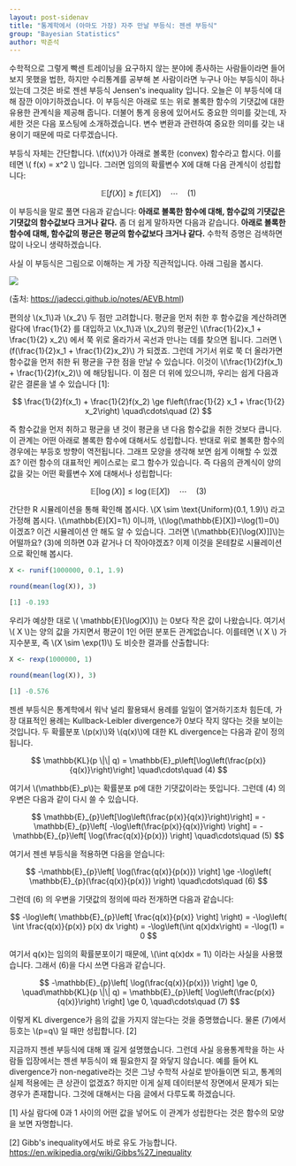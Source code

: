```yaml
---
layout: post-sidenav
title: "통계학에서 (아마도 가장) 자주 만날 부등식: 젠센 부등식"
group: "Bayesian Statistics"
author: 박준석
---
```


수학적으로 그렇게 빡센 트레이닝을 요구하지 않는 분야에 종사하는 사람들이라면 들어보지 못했을 법한, 하지만 수리통계를 공부해 본 사람이라면 누구나 아는 부등식이 하나 있는데 그것은 바로 젠센 부등식 Jensen's inequality 입니다. 오늘은 이 부등식에 대해 잠깐 이야기하겠습니다. 이 부등식은 아래로 또는 위로 볼록한 함수의 기댓값에 대한 유용한 관계식을 제공해 줍니다. 더불어 통계 응용에 있어서도 중요한 의미를 갖는데, 자세한 것은 다음 포스팅에 소개하겠습니다. 변수 변환과 관련하여 중요한 의미를 갖는 내용이기 때문에 따로 다루겠습니다.

부등식 자체는 간단합니다. \\(f(x)\\)가 아래로 볼록한 (convex) 함수라고 합시다. 이를테면 \\( f(x) = x^2 \\) 입니다. 그러면 임의의 확률변수 X에 대해 다음 관계식이 성립합니다:

$$
\mathbb{E}[f(X)] \ge f(\mathbb{E}[X]) \quad\cdots\quad (1)
$$

이 부등식을 말로 풀면 다음과 같습니다: **아래로 볼록한 함수에 대해, 함수값의 기댓값은 기댓값의 함수값보다 크거나 같다.** 좀 더 쉽게 말하자면 다음과 같습니다. **아래로 볼록한 함수에 대해, 함수값의 평균은 평균의 함수값보다 크거나 같다.** 수학적 증명은 검색하면 많이 나오니 생략하겠습니다.

사실 이 부등식은 그림으로 이해하는 게 가장 직관적입니다. 아래 그림을 봅시다.

<img src="https://lh3.googleusercontent.com/QshruYudFhIRlWl34iPqYev9dtB9yC5YVNbuUSUt-Z1MJyZTwrIqYPc-7Dqa-haD59lVsR4SrcEA">

(출처: https://jadecci.github.io/notes/AEVB.html)

편의상 \\(x_1\\)과 \\(x_2\\) 두 점만 고려합니다. 평균을 먼저 취한 후 함수값을 계산하려면 람다에 \frac{1}{2} 를 대입하고 \\(x_1\\)과 \\(x_2\\)의 평균인 \\(\frac{1}{2}x_1 + \frac{1}{2} x_2\\) 에서 쭉 위로 올라가서 곡선과 만나는 데를 찾으면 됩니다. 그러면 \\(f(\frac{1}{2}x_1 + \frac{1}{2}x_2)\\) 가 되겠죠. 그런데 거기서 위로 쭉 더 올라가면 함수값을 먼저 취한 뒤 평균을 구한 점을 만날 수 있습니다. 이것이 \\(\frac{1}{2}f(x_1) + \frac{1}{2}f(x_2)\\) 에 해당됩니다. 이 점은 더 위에 있으니까, 우리는 쉽게 다음과 같은 결론을 낼 수 있습니다 [1]:

$$
\frac{1}{2}f(x_1) + \frac{1}{2}f(x_2) \ge f\left(\frac{1}{2} x_1 + \frac{1}{2} x_2\right) \quad\cdots\quad (2)
$$

즉 함수값을 먼저 취하고 평균을 낸 것이 평균을 낸 다음 함수값을 취한 것보다 큽니다. 이 관계는 어떤 아래로 볼록한 함수에 대해서도 성립합니다. 반대로 위로 볼록한 함수의 경우에는 부등호 방향이 역전됩니다. 그래프 모양을 생각해 보면 쉽게 이해할 수 있겠죠? 이런 함수의 대표적인 케이스로는 로그 함수가 있습니다. 즉 다음의 관계식이 양의 값을 갖는 어떤 확률변수 X에 대해서나 성립합니다:

$$
\mathbb{E}[\log(X)] \le \log(\mathbb{E}[X]) \quad\cdots\quad (3)
$$

간단한 R 시뮬레이션을 통해 확인해 봅시다. \\(X \sim \text{Uniform}(0.1, 1.9)\\) 라고 가정해 봅시다. \\(\mathbb{E}[X]=1\\) 이니까, \\(\log(\mathbb{E}[X])=\log(1)=0\\) 이겠죠? 이건 시뮬레이션 안 해도 알 수 있습니다. 그러면 \\(\mathbb{E}[\log(X)]]\\)는 어떨까요? (3)에 의하면 0과 같거나 더 작아야겠죠? 이제 이것을 몬테칼로 시뮬레이션으로 확인해 봅시다.

```r
X <- runif(1000000, 0.1, 1.9)

round(mean(log(X)), 3)

[1] -0.193
```

우리가 예상한 대로 \\( \mathbb{E}[\log(X)]\\) 는 0보다 작은 값이 나왔습니다. 여기서 \\( X \\)는 양의 값을 가지면서 평균이 1인 어떤 분포든 관계없습니다. 이를테면 \\( X \\) 가 지수분포, 즉 \\(X \sim \exp(1)\\) 도 비슷한 결과를 산출합니다:

```r
X <- rexp(1000000, 1)

round(mean(log(X)), 3)

[1] -0.576
```

젠센 부등식은 통계학에서 워낙 널리 활용돼서 용례를 일일이 열거하기조차 힘든데, 가장 대표적인 용례는 Kullback-Leibler divergence가 0보다 작지 않다는 것을 보이는 것입니다. 두 확률분포 \\(p(x)\\)와 \\(q(x)\\)에 대한 KL divergence는 다음과 같이 정의됩니다.

$$
\mathbb{KL}(p \|\| q) = \mathbb{E}_p\left[\log\left(\frac{p(x)}{q(x)}\right)\right] \quad\cdots\quad (4)
$$

여기서 \\(\mathbb{E}_p\\)는 확률분포 p에 대한 기댓값이라는 뜻입니다. 그런데 (4) 의 우변은 다음과 같이 다시 쓸 수 있습니다.

$$
\mathbb{E}_{p}\left[\log\left(\frac{p(x)}{q(x)}\right)\right] = -\mathbb{E}_{p}\left[ -\log\left(\frac{p(x)}{q(x)}\right) \right] = -\mathbb{E}_{p}\left[ \log(\frac{q(x)}{p(x)}) \right] \quad\cdots\quad (5)
$$

여기서 젠센 부등식을 적용하면 다음을 얻습니다:

$$
-\mathbb{E}_{p}\left[ \log(\frac{q(x)}{p(x)}) \right] \ge -\log\left( \mathbb{E}_{p}(\frac{q(x)}{p(x)}) \right) \quad\cdots\quad (6)
$$

그런데 (6) 의 우변을 기댓값의 정의에 따라 전개하면 다음과 같습니다:

$$
-\log\left( \mathbb{E}_{p}\left[ \frac{q(x)}{p(x)} \right] \right) = -\log\left( \int \frac{q(x)}{p(x)} p(x) dx \right) = -\log\left(\int q(x)dx\right) = -\log(1) = 0
$$

여기서 q(x)는 임의의 확률분포이기 때문에, \\(\int q(x)dx = 1\\) 이라는 사실을 사용했습니다. 그래서 (6)을 다시 쓰면 다음과 같습니다.

$$
-\mathbb{E}_{p}\left[ \log(\frac{q(x)}{p(x)}) \right] \ge 0, \quad\mathbb{KL}(p \|\| q) = \mathbb{E}_{p}\left[ \log\left(\frac{p(x)}{q(x)}\right) \right] \ge 0,  \quad\cdots\quad (7)
$$

이렇게 KL divergence가 음의 값을 가지지 않는다는 것을 증명했습니다. 물론 (7)에서 등호는 \\(p=q\\) 일 때만 성립합니다. [2]

지금까지 젠센 부등식에 대해 꽤 길게 설명했습니다. 그런데 사실 응용통계학을 하는 사람들 입장에서는 젠센 부등식이 왜 필요한지 잘 와닿지 않습니다. 예를 들어 KL divergence가 non-negative라는 것은 그냥 수학적 사실로 받아들이면 되고, 통계의 실제 적용에는 큰 상관이 없겠죠? 하지만 이게 실제 데이터분석 장면에서 문제가 되는 경우가 존재합니다. 그것에 대해서는 다음 글에서 다루도록 하겠습니다.


[1] 사실 람다에 0과 1 사이의 어떤 값을 넣어도 이 관계가 성립한다는 것은 함수의 모양을 보면 자명합니다.

[2] Gibb's inequality에서도 바로 유도 가능합니다. https://en.wikipedia.org/wiki/Gibbs%27_inequality
